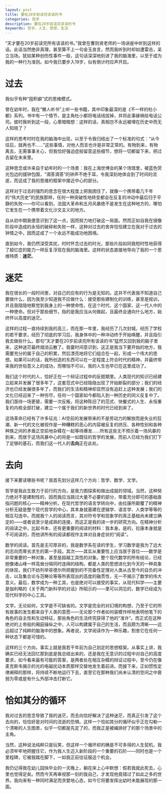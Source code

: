 ```yaml
---
layout: post
title: 要在20岁前读完该读的书
categories: 哲学
description: 要在20岁前读完该读的书
keywords: 哲学，人生，思想，生活
---
```


“天才要在20岁前读完所有该读的书。”我曾在曹则贤老师的一场讲座中听到这样的话。此话当然绝非真理，甚至算不上一句金玉良言，然而我听到时却如遭雷击，呆立当场。犹如某种创伤性事件一般，这句话深深地刻进了我的脑海里，以至于成为我的一种行为准则。如今我已要步入19岁，似有倒计时应声开启。

# 过去

我似乎有种“囤积癖”式的思维模式。

曾在幼年时，我在“懒人听书”上听一些书籍，其中印象最深的是《不一样的杜小都》系列。书中有一个情节，是主角杜小都将电话线拔掉，并将此事嫁祸给电话公司。彼时我听到这一段，心里暗暗想：这样的话，真相岂不永远被埋在历史中而无人知晓了？

这样的思考时时在我的脑海中出现，以至于令我归结出了一个标准的句式：“从今往后，就再也不……”这些事情，对他人而言也许是非常正常的。有物到来，有物离去，无需事事关心，但我恰好强迫症般留意这些细节，想将一切都留下来，把过去留在未来里。

这种思念或许来自于幼年时的一个场景：我在上海世博会的某个场馆里，被蓝色荧光包边的摆钟包围，“滴答滴答”的钟声不绝于耳，令我深刻地体会到了时间的流逝，而这成了我的思维的框架中接近中心的部分。

这样对于过去的强烈的思念在很大程度上把我困住了，就像一个携带着几千年的“伟大历史”的民族那样，任何一种突破性地转变都会在反复的冲动中最后归于平静的失败——你可以看到，法国大革命和五月风暴绝不是发生在这种地方的，哪怕它发生在一个携带着文化沙文主义的地方。

自从初中期我便意识到了这一点，因而努力地打破这一局面。然而正如自我在镜像阶段中造成的永恒的破碎和失败一样，这种对过去的舍弃恰恰建立在我对于过去的钟情之中，因而这成了一个永远不能成功地困境。

直到如今，我仍然深受其扰，时时怀念过去的时光，那些片段如同我短时性地获得了超忆症的能力一样反复浮现在我的脑海里。这样的状态直接地导向了我的一个思维特质：**迷茫**。

# 迷茫

我在很长的一段时间里，对自己的应有的行为是无知的。这并不代表我不知道自己要做什么，因为我至少知道我不应做什么：接受那些建制化的训练，甚至是规训，并且我隐隐地察觉到我身上的一种使命性，在这个时代、这个国家、这一代人中的一种使命。但对于那些细节，指的是我应当从何做起，且最终会通向什么地方，始终怀以高度的迷茫。

这样的过程一直持续到我的高三，而在那一年里，我经历了几次封城，经历了学校的若干要求，经历了彻底的学习后，我身体中的一种冲动终于开始唤醒，并且指引我去做些什么。那句“天才要在20岁前读完所有该读的书”猛然又回到我的脑子里来，这种迷茫最终烟消云散了。我霎时间意识到，这正是我当下要开始的地方，我需要充分的属于自己的积累，然后漂亮地将它们组合在一起，形成一个伟大的思想。如果可以的话，我所创造的东西可以在一定程度上符合时代的精神，并最终带来我的世俗意义上的成功，而哪怕不可以，我的人生也早已在这里成功了。

我们这个时代的人，恰好正在一个辩证过程中的反题期里。人类现代的知识已经建立起来并发展了很多年了，这套范式中已经隐隐出现了开始断裂的部分；我们的经济也已经发展很多年了，而我们的生活和精神却显然没有追赶上这种发展；我们的文化已经迎来了一种穷尽，任何一个国家如今都陷入到一种历史的同义反复中了。我们亟待一场更替，需要一次反叛，将这种陈旧了的范式、快餐式的人生、永恒重复的内核全部打破，建立一个属于我们的新世界的时代已经到来了。

这场革命已经有了许多征兆：AI空前的发展带来的不是劳动力的解放而是失业的狂潮、新一代的文化被视作是一种糟糕的恶心的内容被反复的挤压、各种性别和各种种族之间的矛盾正空前地杂糅在一起等待爆发……所有这些无不预示着一场风暴的到来，而居于这场风暴中心的将是一如既往的哲学的发展，而前人已经为我们打下了足够的基石，而我们这一代人的**去向**正在此处。

# 去向

接下来要读哪些书呢？我首先划分这样几个方向：哲学、数学、文学。

哲学是我此生致力于前行的方向，是我力图探索和做出成就的领域。当然，这种努力绝对不是建制性的，因而我应当跳过大量不必要的部分，带着充分即可的基础直指问题的核心——精神分析。在现代哲学的语言学转向中，由拉康所颠覆了的精神分析无疑是整个现代哲学的中心，其本身就基建在逻辑学、语言学、人类学等等的相互勾连中。而就我个人的阅读而言，其对符号学和现象学的真正基础尚未建立确定的——或者说至少是成熟的连接，而这正是我的进一步的研究方向。在精神分析的阅读之中，比起书本，还有更重要的阅读的材料：我本身。是的，拉康本身就是不可阅读的，而他讲所有的阅读都视作主体对自身症状的“阅读”。

数学的阅读。首先是无可厚非的，我是数学系在读的学生，学习数学是我为了远大的志向而卑劣求生的第一手段。其次——其实从重要性上应当居于首位——数学是非常重要的一种对象，甚至是超越工具性的对象。整个现代数学的所有结论，已经她像诸山峰一样高耸分隔同时连绵的结构，都是人类的思想进化到今天的一种具象的体现，我们不妨列举哥德尔所把握到的不完备性定理对人类从古至今的自负的冲击，以及集合论与范畴论等等所表现出的高度的融贯性，无一不揭示了数学的伟大意义。最后，数学成为一种工具，也是绝对可以接受的事实，从现代科学——主要是伽利略的《关于两门新科学的对话》所昭示的——里可以洞见的，数学已经成为现代科学的中心工具。

文学。无论如何，文学是不可缺省的。文学是完全的对幻境的构想，乃至于它的所有故事的发生都来自于人类的意愿——无论那个作者如何装模作样地表明他笔下的角色的自主性和生动特征，那些角色的生活终究获得了他的“准许”。而正式在这种绝对的上帝般的厢庭操纵之中，人可以构建属于自己的生活，而且颇为清晰——远远超过了纯粹的脑海中的想象。再者说，文学阅读作为一种乐趣，割舍它在任何一种状态下都是可惜的。

这样的三个方向，事实上就是我若干年前为自己划定的思想框架。从事实上讲，我确实已经无法回忆那到底是我总结出来的，还是我在无意识的过程中对自己的高度要求，如今看来最有可能的答案，是两者处在相互杂糅的辩证过程中，至今仍在像麦克斯韦揭示的光的电磁扰动本质那样交替地发生着前进。而接下来，正如惯性定律阐释的那样，将持续不断地运行下去，直至它在那种我们尚未认清的空间之中衰弱为零或是有什么外部冲击打断它。

# 恰如其分的循环

我对过去的思念导致了我的迷茫，而去向恰好解决了这种迷茫，而真正引发了这个去向的，恰恰好是对时间的流逝的恐惧。这样一个恰如其分的循环似乎正在勾勒一个清晰的人生图景，似乎一切都是先定了的，而我正是被编排好了的那个场景中的主角。

当然，这种说法纯粹只是玩笑，但这样一个循环却的确是不可多得的人生契机，我必须牢牢地把握住它，作为我人生迈入新阶段的一个重要的石阶——同时也是一个里程碑，它被我踏在脚下，一如我正前往征服这个机会。

我仍记得我在幼儿园快毕业的一天晚上，躺在床上心中默想：假若我就此死去，心里也觉得足矣。然而今天再审视那一刻的我自己，才发现他竟错过了如此之多的世界。我向来有一种同时满足而贪婪地心态，如今它将要发挥出幼时未能展现的那一面。
